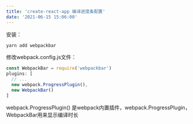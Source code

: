 ```yaml
---
title: 'create-react-app 编译进度条配置'
date: '2021-06-15 15:06:00'
---   
```

安装：

```javascript
yarn add webpackbar
```

修改webpack.config.js文件：

```javascript
const WebpackBar = require('webpackbar')
plugins: [
  // ...
  new webpack.ProgressPlugin(),
  new WebpackBar()
]
```

webpack.ProgressPlugin() 是webpack内置插件，webpack.ProgressPlugin，WebpackBar用来显示编译时长